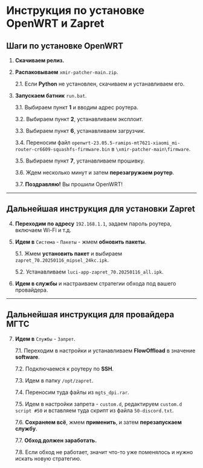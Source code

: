 # Инструкция по установке OpenWRT и Zapret

## Шаги по установке OpenWRT

1. **Скачиваем релиз.**

2. **Распаковываем** `xmir-patcher-main.zip`.

   2.1. Если **Python** не установлен, скачиваем и устанавливаем его.

3. **Запускаем батник** `run.bat`.

   3.1. Выбираем пункт **1** и вводим адрес роутера.

   3.2. Выбираем пункт **2**, устанавливаем эксплоит.

   3.3. Выбираем пункт **6**, устанавливаем загрузчик.

   3.4. Переносим файл `openwrt-23.05.5-ramips-mt7621-xiaomi_mi-router-cr6609-squashfs-firmware.bin` в `\xmir-patcher-main\firmware`.

   3.5. Выбираем пункт **7**, устанавливаем прошивку.

   3.6. Ждем несколько минут и затем **перезагружаем роутер**.

   3.7. **Поздравляю!** Вы прошили OpenWRT!

---

## Дальнейшая инструкция для установки Zapret

4. **Переходим по адресу** `192.168.1.1`, задаем пароль роутера, включаем Wi-Fi и т.д.

5. **Идем в** `Система` - `Пакеты` - жмем **обновить пакеты**.

   5.1. Жмем **установить пакет** и выбираем `zapret_70.20250116_mipsel_24kc.ipk`.

   5.2. Устанавливаем `luci-app-zapret_70.20250116_all.ipk`.

6. **Идем в службы** и настраиваем стратегии обхода под вашего провайдера.

---

## Дальнейшая инструкция для провайдера МГТС

7. **Идем в** `Службы` - `Запрет`.

   7.1. Переходим в настройки и устанавливаем **FlowOffload** в значение **software**.

   7.2. Подключаемся к роутеру по **SSH**.

   7.3. Идем в папку `/opt/zapret`.

   7.4. Переносим туда файлы из `mgts_dpi.rar`.

   7.5. Идем в настройки запрета - `custom.d`, редактируем `custom.d script #50` и вставляем туда скрипт из файла `50-discord.txt`.

   7.6. **Сохраняем всё**, жмем **применить**, и затем **перезапускаем службу**.

   7.7. **Обход должен заработать.**

   7.8. Если обход не работает, значит что-то уже поменялось и нужно искать новую стратегию.
